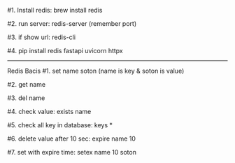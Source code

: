 #1. Install redis: brew install redis

#2. run server: redis-server  (remember port)

#3. if show url: redis-cli

#4. pip install redis fastapi uvicorn httpx

------------------------------------------------
Redis Bacis
#1. set name soton (name is key & soton is value)

#2. get name

#3. del name

#4. check value: exists name

#5. check all key in database: keys *

#6. delete value after 10 sec: expire name 10

#7. set with expire time: setex name 10 soton
